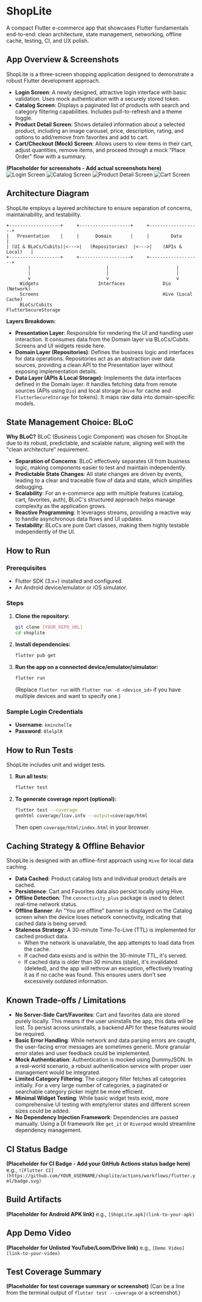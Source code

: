 # ShopLite

A compact Flutter e-commerce app that showcases Flutter fundamentals end-to-end: clean architecture, state management, networking, offline cache, testing, CI, and UX polish.

## App Overview & Screenshots
ShopLite is a three-screen shopping application designed to demonstrate a robust Flutter development approach.

*   **Login Screen**: A newly designed, attractive login interface with basic validation. Uses mock authentication with a securely stored token.
*   **Catalog Screen**: Displays a paginated list of products with search and category filtering capabilities. Includes pull-to-refresh and a theme toggle.
*   **Product Detail Screen**: Shows detailed information about a selected product, including an image carousel, price, description, rating, and options to add/remove from favorites and add to cart.
*   **Cart/Checkout (Mock) Screen**: Allows users to view items in their cart, adjust quantities, remove items, and proceed through a mock "Place Order" flow with a summary.

**(Placeholder for screenshots - Add actual screenshots here)**
![Login Screen](docs/screenshots/login_screen.png)
![Catalog Screen](docs/screenshots/catalog_screen.png)
![Product Detail Screen](docs/screenshots/product_detail_screen.png)
![Cart Screen](docs/screenshots/cart_screen.png)

## Architecture Diagram

ShopLite employs a layered architecture to ensure separation of concerns, maintainability, and testability.

```
+-------------------+     +-------------------+     +-------------------+
|   Presentation    |     |      Domain       |     |        Data       |
| (UI & BLoCs/Cubits)|<--->|   (Repositories)  |<--->|    (APIs & Local)   |
+-------------------+     +-------------------+     +-------------------+
        |                            |                         |
        |                            |                         |
        v                            v                         v
     Widgets                      Interfaces              Dio (Network)
     Screens                                              Hive (Local Cache)
     BLoCs/Cubits                                         FlutterSecureStorage
```

**Layers Breakdown:**
*   **Presentation Layer**: Responsible for rendering the UI and handling user interaction. It consumes data from the Domain layer via BLoCs/Cubits. Screens and UI widgets reside here.
*   **Domain Layer (Repositories)**: Defines the business logic and interfaces for data operations. Repositories act as an abstraction over data sources, providing a clean API to the Presentation layer without exposing implementation details.
*   **Data Layer (APIs & Local Storage)**: Implements the data interfaces defined in the Domain layer. It handles fetching data from remote sources (APIs using `Dio`) and local storage (`Hive` for cache and `FlutterSecureStorage` for tokens). It maps raw data into domain-specific models.

## State Management Choice: BLoC

**Why BLoC?**
BLoC (Business Logic Component) was chosen for ShopLite due to its robust, predictable, and scalable nature, aligning well with the "clean architecture" requirement.

*   **Separation of Concerns**: BLoC effectively separates UI from business logic, making components easier to test and maintain independently.
*   **Predictable State Changes**: All state changes are driven by events, leading to a clear and traceable flow of data and state, which simplifies debugging.
*   **Scalability**: For an e-commerce app with multiple features (catalog, cart, favorites, auth), BLoC's structured approach helps manage complexity as the application grows.
*   **Reactive Programming**: It leverages streams, providing a reactive way to handle asynchronous data flows and UI updates.
*   **Testability**: BLoCs are pure Dart classes, making them highly testable independently of the UI.

## How to Run

### Prerequisites
*   Flutter SDK (3.x+) installed and configured.
*   An Android device/emulator or iOS simulator.

### Steps
1.  **Clone the repository:**
    ```bash
    git clone [YOUR_REPO_URL]
    cd shoplite
    ```
2.  **Install dependencies:**
    ```bash
    flutter pub get
    ```
3.  **Run the app on a connected device/emulator/simulator:**
    ```bash
    flutter run
    ```
    (Replace `flutter run` with `flutter run -d <device_id>` if you have multiple devices and want to specify one.)

### Sample Login Credentials
*   **Username**: `kminchelle`
*   **Password**: `0lelplR`

## How to Run Tests

ShopLite includes unit and widget tests.

1.  **Run all tests:**
    ```bash
    flutter test
    ```
2.  **To generate coverage report (optional):**
    ```bash
    flutter test --coverage
    genhtml coverage/lcov.info --output=coverage/html
    ```
    Then open `coverage/html/index.html` in your browser.

## Caching Strategy & Offline Behavior

ShopLite is designed with an offline-first approach using `Hive` for local data caching.

*   **Data Cached**: Product catalog lists and individual product details are cached.
*   **Persistence**: Cart and Favorites data also persist locally using Hive.
*   **Offline Detection**: The `connectivity_plus` package is used to detect real-time network status.
*   **Offline Banner**: An "You are offline" banner is displayed on the Catalog screen when the device loses network connectivity, indicating that cached data is being served.
*   **Staleness Strategy**: A 30-minute Time-To-Live (TTL) is implemented for cached product data.
    *   When the network is unavailable, the app attempts to load data from the cache.
    *   If cached data exists and is within the 30-minute TTL, it's served.
    *   If cached data is older than 30 minutes (stale), it's invalidated (deleted), and the app will rethrow an exception, effectively treating it as if no cache was found. This ensures users don't see excessively outdated information.

## Known Trade-offs / Limitations
*   **No Server-Side Cart/Favorites**: Cart and favorites data are stored purely locally. This means if the user uninstalls the app, this data will be lost. To persist across uninstalls, a backend API for these features would be required.
*   **Basic Error Handling**: While network and data parsing errors are caught, the user-facing error messages are sometimes generic. More granular error states and user feedback could be implemented.
*   **Mock Authentication**: Authentication is mocked using DummyJSON. In a real-world scenario, a robust authentication service with proper user management would be integrated.
*   **Limited Category Filtering**: The category filter fetches all categories initially. For a very large number of categories, a paginated or searchable category picker might be more efficient.
*   **Minimal Widget Testing**: While basic widget tests exist, more comprehensive UI testing with empty/error states and different screen sizes could be added.
*   **No Dependency Injection Framework**: Dependencies are passed manually. Using a DI framework like `get_it` or `Riverpod` would streamline dependency management.

## CI Status Badge
**(Placeholder for CI Badge - Add your GitHub Actions status badge here)**
e.g., `![Flutter CI](https://github.com/YOUR_USERNAME/shoplite/actions/workflows/flutter.yml/badge.svg)`

## Build Artifacts
**(Placeholder for Android APK link)**
e.g., `[ShopLite.apk](link-to-your-apk)`

## App Demo Video
**(Placeholder for Unlisted YouTube/Loom/Drive link)**
e.g., `[Demo Video](link-to-your-video)`

## Test Coverage Summary
**(Placeholder for test coverage summary or screenshot)**
(Can be a line from the terminal output of `flutter test --coverage` or a screenshot.)
